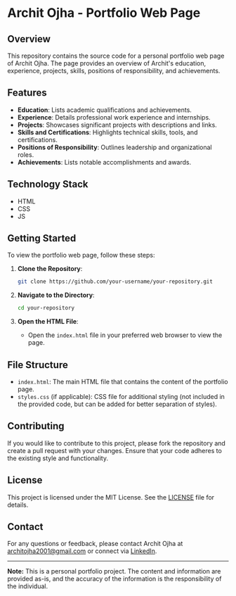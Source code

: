 # Archit Ojha - Portfolio Web Page

## Overview

This repository contains the source code for a personal portfolio web page of Archit Ojha. The page provides an overview of Archit's education, experience, projects, skills, positions of responsibility, and achievements.

## Features

- **Education**: Lists academic qualifications and achievements.
- **Experience**: Details professional work experience and internships.
- **Projects**: Showcases significant projects with descriptions and links.
- **Skills and Certifications**: Highlights technical skills, tools, and certifications.
- **Positions of Responsibility**: Outlines leadership and organizational roles.
- **Achievements**: Lists notable accomplishments and awards.

## Technology Stack

- HTML
- CSS
- JS

## Getting Started

To view the portfolio web page, follow these steps:

1. **Clone the Repository**:
    ```bash
    git clone https://github.com/your-username/your-repository.git
    ```

2. **Navigate to the Directory**:
    ```bash
    cd your-repository
    ```

3. **Open the HTML File**:
    - Open the `index.html` file in your preferred web browser to view the page.

## File Structure

- `index.html`: The main HTML file that contains the content of the portfolio page.
- `styles.css` (if applicable): CSS file for additional styling (not included in the provided code, but can be added for better separation of styles).

## Contributing

If you would like to contribute to this project, please fork the repository and create a pull request with your changes. Ensure that your code adheres to the existing style and functionality.

## License

This project is licensed under the MIT License. See the [LICENSE](LICENSE) file for details.

## Contact

For any questions or feedback, please contact Archit Ojha at [architojha2001@gmail.com](mailto:ojhaarchit26@gmail.com) or connect via [LinkedIn](https://www.linkedin.com/in/architojha).

---

**Note:** This is a personal portfolio project. The content and information are provided as-is, and the accuracy of the information is the responsibility of the individual.

